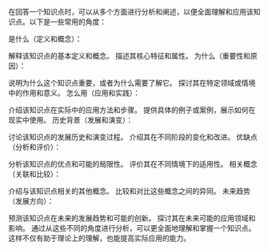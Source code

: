 在回答一个知识点时，可以从多个方面进行分析和阐述，以便全面理解和应用该知识点。以下是一些常用的角度：

是什么（定义和概念）：

解释该知识点的基本定义和概念。
描述其核心特征和属性。
为什么（重要性和原因）：

说明为什么这个知识点重要，或者为什么需要了解它。
探讨其在特定领域或情境中的作用和意义。
怎么用（应用和实践）：

介绍该知识点在实际中的应用方法和步骤。
提供具体的例子或案例，展示如何在现实中使用。
历史背景（发展和演变）：

讨论该知识点的发展历史和演变过程。
介绍其在不同阶段的变化和改进。
优缺点（分析和评价）：

分析该知识点的优点和可能的局限性。
评价其在不同情境下的适用性。
相关概念（关联和比较）：

介绍与该知识点相关的其他概念。
比较和对比这些概念之间的异同。
未来趋势（发展方向）：

预测该知识点在未来的发展趋势和可能的创新。
探讨其在未来可能的应用领域和影响。
通过从这些不同的角度进行分析，可以更全面地理解和掌握一个知识点。这样不仅有助于理论上的理解，也能提高实际应用的能力。
